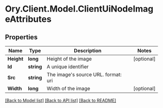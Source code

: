 # Ory.Client.Model.ClientUiNodeImageAttributes

## Properties

Name | Type | Description | Notes
------------ | ------------- | ------------- | -------------
**Height** | **long** | Height of the image | [optional] 
**Id** | **string** | A unique identifier | 
**Src** | **string** | The image&#39;s source URL.  format: uri | 
**Width** | **long** | Width of the image | [optional] 

[[Back to Model list]](../README.md#documentation-for-models) [[Back to API list]](../README.md#documentation-for-api-endpoints) [[Back to README]](../README.md)

